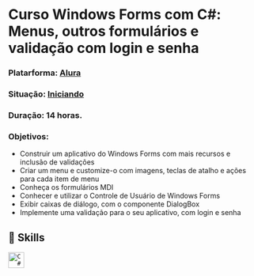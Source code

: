 
# Curso Windows Forms com C#: Menus, outros formulários e validação com login e senha

### Platarforma: [Alura](https://cursos.alura.com.br/course/windows-forms-csharp-formularios-componentes-eventos "Heading link")

### Situação: [Iniciando]()



### Duração: 14 horas.

### Objetivos:
                
- Construir um aplicativo do Windows Forms com mais recursos e inclusão de validações
- Criar um menu e customize-o com imagens, teclas de atalho e ações para cada item de menu
- Conheça os formulários MDI
- Conhecer e utilizar o Controle de Usuário de Windows Forms
- Exibir caixas de diálogo, com o componente DialogBox
- Implemente uma validação para o seu aplicativo, com login e senha

## 🚀 Skills
<code><img height="32" src="https://cdn.jsdelivr.net/gh/devicons/devicon@latest/icons/csharp/csharp-original.svg" alt="C#"/></code>
